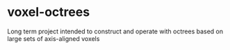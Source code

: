 voxel-octrees
=============

Long term project intended to construct and operate with octrees based on large sets of axis-aligned voxels
